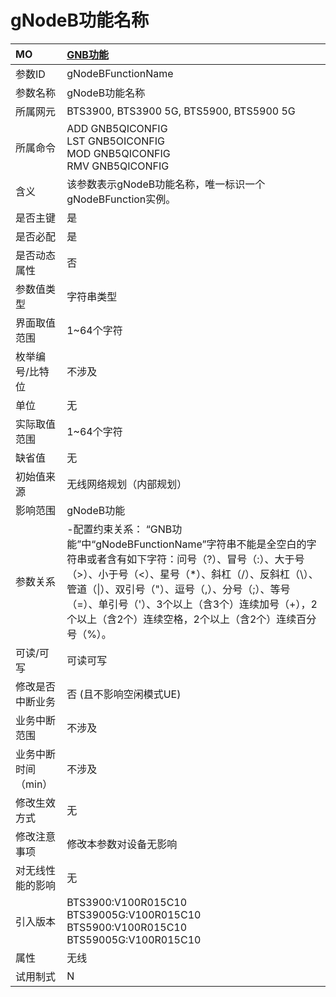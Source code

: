 # gNodeB功能名称<table><thread><tr><th align = "left">MO</th><th align = "left"><a href = "index.html#gNodeB功能名称-1">GNB功能</a></td></tr></thread><tbody><tr><td>参数ID</td><td>gNodeBFunctionName</td></tr><tr><td>参数名称</td><td>gNodeB功能名称</td></tr><tr><td>所属网元</td><td>BTS3900, BTS3900 5G, BTS5900, BTS5900 5G</td></tr><tr><td>所属命令</td><td>ADD GNB5QICONFIG<br>LST GNB5OICONFIG<br>MOD GNB5QICONFIG<br>RMV GNB5QICONFIG</td></tr><tr><td>含义</td><td>该参数表示gNodeB功能名称，唯一标识一个gNodeBFunction实例。</td></tr><tr><td>是否主键</td><td>是</td></tr><tr><td>是否必配</td><td>是</td></tr><tr><td>是否动态属性</td><td>否</td></tr><tr><td>参数值类型</td><td>字符串类型</td></tr><tr><td>界面取值范围</td><td>1~64个字符</td></tr><tr><td>枚举编号/比特位</td><td>不涉及</td></tr><tr><td>单位</td><td>无</td></tr><tr><td>实际取值范围</td><td>1~64个字符</td></tr><tr><td>缺省值</td><td>无</td></tr><tr><td>初始值来源</td><td>无线网络规划（内部规划）</td></tr><tr><td>影响范围</td><td>gNodeB功能</td></tr><tr><td>参数关系</td><td>-配置约束关系：
“GNB功能”中“gNodeBFunctionName”字符串不能是全空白的字符串或者含有如下字符：问号（?）、冒号（:）、大于号（>）、小于号（<）、星号（*）、斜杠（/）、反斜杠（\）、管道（|）、双引号（"）、逗号（,）、分号（;）、等号（=）、单引号（'）、3个以上（含3个）连续加号（+），2个以上（含2个）连续空格，2个以上（含2个）连续百分号（%）。</td></tr><tr><td>可读/可写</td><td>可读可写</td></tr><tr><td>修改是否中断业务</td><td>否 (且不影响空闲模式UE)</td></tr><tr><td>业务中断范围</td><td>不涉及</td></tr><tr><td>业务中断时间（min）</td><td>不涉及</td></tr><tr><td>修改生效方式</td><td>无</td></tr><tr><td>修改注意事项</td><td>修改本参数对设备无影响</td></tr><tr><td>对无线性能的影响</td><td>无</td></tr><tr><td>引入版本</td><td>BTS3900:V100R015C10<br>BTS39005G:V100R015C10<br>BTS5900:V100R015C10<br>BTS59005G:V100R015C10</td></tr><tr><td>属性</td><td>无线</td></tr><tr><td>试用制式</td><td>N</td></tr></tbody></table>